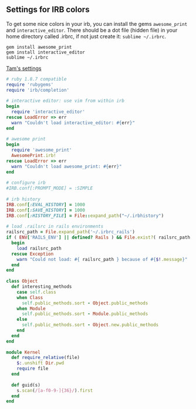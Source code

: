 ## Settings for IRB colors
 

To get some nice colors in your irb, you can install the gems `awesome_print` and `interactive_editor`. There should be a dot file (hidden file) in your home directory called .irbrc, if not just create it: `sublime ~/.irbrc`.  
```
gem install awesome_print
gem install interactive_editor
sublime ~/.irbrc
```  
[Tam's settings](https://gist.github.com/tkbeili/8423267)   
```ruby
# ruby 1.8.7 compatible
require 'rubygems'
require 'irb/completion'
 
# interactive editor: use vim from within irb
begin
  require 'interactive_editor'
rescue LoadError => err
  warn "Couldn't load interactive_editor: #{err}"
end
 
# awesome print
begin
  require 'awesome_print'
  AwesomePrint.irb!
rescue LoadError => err
  warn "Couldn't load awesome_print: #{err}"
end
 
# configure irb
#IRB.conf[:PROMPT_MODE] = :SIMPLE
 
# irb history
IRB.conf[:EVAL_HISTORY] = 1000
IRB.conf[:SAVE_HISTORY] = 1000
IRB.conf[:HISTORY_FILE] = File::expand_path("~/.irbhistory")
 
# load .railsrc in rails environments
railsrc_path = File.expand_path('~/.irbrc_rails')
if ( ENV['RAILS_ENV'] || defined? Rails ) && File.exist?( railsrc_path )
  begin
    load railsrc_path
  rescue Exception
    warn "Could not load: #{ railsrc_path } because of #{$!.message}"
  end
end
 
class Object
  def interesting_methods
    case self.class
    when Class
      self.public_methods.sort - Object.public_methods
    when Module
      self.public_methods.sort - Module.public_methods
    else
      self.public_methods.sort - Object.new.public_methods
    end
  end
end
 
module Kernel
  def require_relative(file)
    $:.unshift Dir.pwd
    require file
  end
 
  def guid(s)
    s.scan(/[a-f0-9-]{36}/).first
  end
end
```